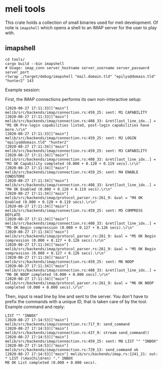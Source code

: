 # meli tools

This crate holds a collection of small binaries used for meli development. Of note is `imapshell` which opens a shell to an IMAP server for the user to play with.

## imapshell

```shell
cd tools/
cargo build --bin imapshell
# Usage: imap_conn server_hostname server_username server_password server_port
rlwrap ./target/debug/imapshell "mail.domain.tld" "epilys@domain.tld" "hunter2" 143
```

Example session:

First, the IMAP connections performs its own non-interactive setup:

```text
[2020-08-27 17:11:33]["main"] melib/src/backends/imap/connection.rs:459_25: sent: M1 CAPABILITY
[2020-08-27 17:11:33]["main"] melib/src/backends/imap/connection.rs:408_33: &ret[last_line_idx..] = "M1 OK Pre-login capabilities listed, post-login capabilities have more.\r\n"
[2020-08-27 17:11:33]["main"] melib/src/backends/imap/connection.rs:459_25: sent: M2 LOGIN "epilys@domain.tld" "hunter2"
[2020-08-27 17:11:34]["main"] melib/src/backends/imap/connection.rs:459_25: sent: M3 CAPABILITY
[2020-08-27 17:11:34]["main"] melib/src/backends/imap/connection.rs:408_33: &ret[last_line_idx..] = "M3 OK Capability completed (0.000 + 0.120 + 0.119 secs).\r\n"
[2020-08-27 17:11:34]["main"] melib/src/backends/imap/connection.rs:459_25: sent: M4 ENABLE CONDSTORE
[2020-08-27 17:11:34]["main"] melib/src/backends/imap/connection.rs:408_33: &ret[last_line_idx..] = "M4 OK Enabled (0.000 + 0.120 + 0.119 secs).\r\n"
[2020-08-27 17:11:34]["main"] melib/src/backends/imap/protocol_parser.rs:261_9: &val = "M4 OK Enabled (0.000 + 0.120 + 0.119 secs).\r\n"
[2020-08-27 17:11:34]["main"] melib/src/backends/imap/connection.rs:459_25: sent: M5 COMPRESS DEFLATE
[2020-08-27 17:11:34]["main"] melib/src/backends/imap/connection.rs:408_33: &ret[last_line_idx..] = "M5 OK Begin compression (0.000 + 0.127 + 0.126 secs).\r\n"
[2020-08-27 17:11:34]["main"] melib/src/backends/imap/protocol_parser.rs:261_9: &val = "M5 OK Begin compression (0.000 + 0.127 + 0.126 secs).\r\n"
[2020-08-27 17:11:34]["main"] melib/src/backends/imap/protocol_parser.rs:261_9: &val = "M5 OK Begin compression (0.000 + 0.127 + 0.126 secs).\r\n"
[2020-08-27 17:11:34]["main"] melib/src/backends/imap/connection.rs:459_25: sent: M6 NOOP
[2020-08-27 17:11:34]["main"] melib/src/backends/imap/connection.rs:408_33: &ret[last_line_idx..] = "M6 OK NOOP completed (0.000 + 0.000 secs).\r\n"
[2020-08-27 17:11:34]["main"] melib/src/backends/imap/protocol_parser.rs:261_9: &val = "M6 OK NOOP completed (0.000 + 0.000 secs).\r\n"
```

Then, input is read line by line and sent to the server. You don't have to prefix the commands with a unique ID, that is taken care of by the tool. Example command and reply:

```text
LIST "" "INBOX"
[2020-08-27 17:14:53]["main"] melib/src/backends/imap/connection.rs:717_9: send_command
[2020-08-27 17:14:53]["main"] melib/src/backends/imap/connection.rs:437_9: stream send_command()
[2020-08-27 17:14:53]["main"] melib/src/backends/imap/connection.rs:459_25: sent: M8 LIST "" "INBOX"
[2020-08-27 17:14:53]["main"] melib/src/backends/imap/connection.rs:729_13: send_command ok
[2020-08-27 17:14:53]["main"] melib/src/backends/imap.rs:1241_21: out: * LIST (\HasChildren) "." INBOX
M8 OK List completed (0.000 + 0.000 secs).
```
